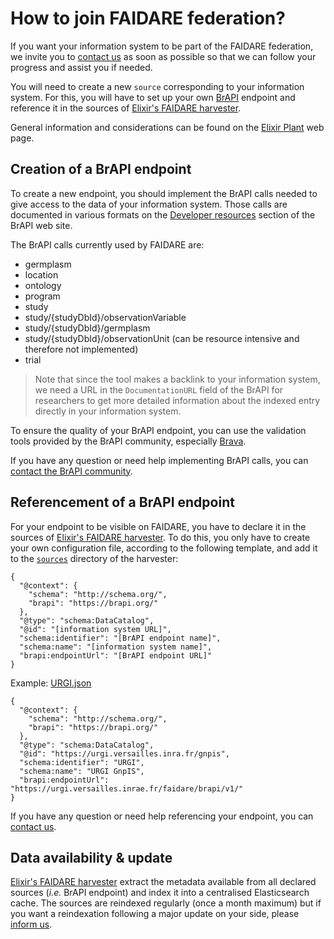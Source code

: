 # How to join FAIDARE federation?

If you want your information system to be part of the FAIDARE federation, we invite you to [contact us](mailto:urgi-contact@inra.fr?subject=%5BFAIDARE%5D) as soon as possible so that we can follow your progress and assist you if needed.

You will need to create a new `source` corresponding to your information system.
For this, you will have to set up your own [BrAPI](https://brapi.org/) endpoint and reference it in the sources of [Elixir's FAIDARE harvester](https://github.com/elixir-europe/plant-brapi-etl-data-lookup-gnpis).

General information and considerations can be found on the [Elixir Plant](https://elixir-europe.org/communities/plant-sciences) web page.

## Creation of a BrAPI endpoint
To create a new endpoint, you should implement the BrAPI calls needed to give access to the data of your information system.
Those calls are documented in various formats on the [Developer resources](https://www.brapi.org/developers#) section of the BrAPI web site.

The BrAPI calls currently used by FAIDARE are:
* germplasm
* location
* ontology
* program
* study
* study/{studyDbId}/observationVariable
* study/{studyDbId}/germplasm
* study/{studyDbId}/observationUnit (can be resource intensive and therefore not implemented)
* trial

> Note that since the tool makes a backlink to your information system, we need a URL in the `DocumentationURL` field of the BrAPI for researchers to get more detailed information about the indexed entry directly in your information system.

To ensure the quality of your BrAPI endpoint, you can use the validation tools provided by the BrAPI community, especially [Brava](http://webapps.ipk-gatersleben.de/brapivalidator/).

If you have any question or need help implementing BrAPI calls, you can [contact the BrAPI community](https://brapi.org/).

## Referencement of a BrAPI endpoint
For your endpoint to be visible on FAIDARE, you have to declare it in the sources of [Elixir's FAIDARE harvester](https://github.com/elixir-europe/plant-brapi-etl-data-lookup-gnpis).
To do this, you only have to create your own configuration file, according to the following template, and add it to the [`sources`](https://github.com/elixir-europe/plant-brapi-etl-data-lookup-gnpis/tree/master/sources) directory of the harvester:
```
{
  "@context": {
    "schema": "http://schema.org/",
    "brapi": "https://brapi.org/"
  },
  "@type": "schema:DataCatalog",
  "@id": "[information system URL]",
  "schema:identifier": "[BrAPI endpoint name]",
  "schema:name": "[information system name]",
  "brapi:endpointUrl": "[BrAPI endpoint URL]"
}
```
Example: [URGI.json](https://github.com/elixir-europe/plant-brapi-etl-data-lookup-gnpis/blob/master/sources/URGI.json)
```
{
  "@context": {
    "schema": "http://schema.org/",
    "brapi": "https://brapi.org/"
  },
  "@type": "schema:DataCatalog",
  "@id": "https://urgi.versailles.inra.fr/gnpis",
  "schema:identifier": "URGI",
  "schema:name": "URGI GnpIS",
  "brapi:endpointUrl": "https://urgi.versailles.inrae.fr/faidare/brapi/v1/"
}
```

If you have any question or need help referencing your endpoint, you can [contact us](mailto:urgi-contact@inra.fr?subject=%5BFAIDARE%5D).

## Data availability & update
[Elixir's FAIDARE harvester](https://github.com/elixir-europe/plant-brapi-etl-data-lookup-gnpis) extract the metadata available from all declared sources (_i.e._ BrAPI endpoint) and index it into a centralised Elasticsearch cache.
The sources are reindexed regularly (once a month maximum) but if you want a reindexation following a major update on your side, please [inform us](mailto:urgi-contact@inra.fr?subject=%5BFAIDARE%5D).
